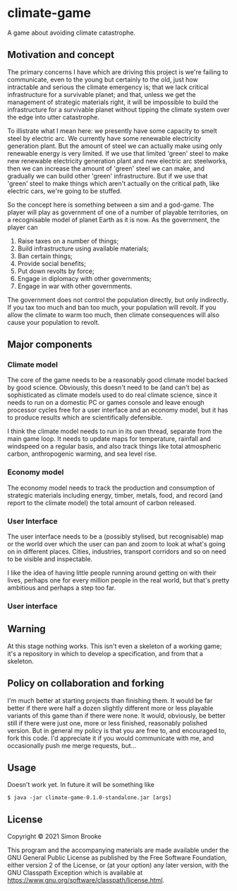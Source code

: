 # climate-game

A game about avoiding climate catastrophe.

## Motivation and concept

The primary concerns I have which are driving this project is we're failing to communicate, even to the young but certainly to the old, just how intractable and serious the climate emergency is; that we lack critical infrastructure for a survivable planet; and that, unless we get the management of strategic materials right, it will be impossible to build the infrastructure for a survivable planet without tipping the climate system over the edge into utter catastrophe.

To illistrate what I mean here: we presently have some capacity to smelt steel by electric arc. We currently have some renewable electricity generation plant. But the amount of steel we can actually make using only renewable energy is very limited. If we use that limited 'green' steel to make new renewable electricity generation plant and new electric arc steelworks, then we can increase the amount of 'green' steel we can make, and gradually we can build other 'green' infrastructure. But if we use that 'green' steel to make things which aren't actually on the critical path, like electric cars, we're going to be stuffed.

So the concept here is something between a sim and a god-game. The player will play as government of one of a number of playable territories, on a recognisable model of planet Earth as it is now. As the government, the player can

1. Raise taxes on a number of things;
2. Build infrastructure using available materials;
3. Ban certain things;
4. Provide social benefits;
5. Put down revolts by force;
6. Engage in diplomacy with other governments;
7. Engage in war with other governments.

The government does not control the population directly, but only indirectly. If you tax too much and ban too much, your population will revolt. If you allow the climate to warm too much, then climate consequences will also cause your population to revolt.

## Major components

### Climate model

The core of the game needs to be a reasonably good climate model backed by good science. Obviously, this doesn't need to be (and can't be) as sophisticated as climate models used to do real climate science, since it needs to run on a domestic PC or games console and leave enough processor cycles free for a user interface and an economy model, but it has to produce results which are scientifically defensible.

I think the climate model needs to run in its own thread, separate from the main game loop. It needs to update maps for temperature, rainfall and windspeed on a regular basis, and also track things like total atmospheric carbon, anthropogenic warming, and sea level rise.

### Economy model

The economy model needs to track the production and consumption of strategic materials including energy, timber, metals, food, and record (and report to the climate model) the total amount of carbon released.

### User Interface

The user interface needs to be a (possibly stylised, but recognisable) map or the world over which the user can pan and zoom to look at what's going on in different places. Cities, industries, transport corridors and so on need to be visible and inspectable.

I like the idea of having little people running around getting on with their lives, perhaps one for every million people in the real world, but that's pretty ambitious and perhaps a step too far.

### User interface

## Warning

At this stage nothing works. This isn't even a skeleton of a working game; it's a repository in which to develop a specification, and from that a skeleton.

## Policy on collaboration and forking

I'm much better at starting projects than finishing them. It would be far better if there were half a dozen slightly different more or less playable variants of this game than if there were none. It would, obviously, be better still if there were just one, more or less finished, reasonably polished version. But in general my policy is that you are free to, and encouraged to, fork this code. I'd appreciate it if you would communicate with me, and occasionally push me merge requests, but...

## Usage

Doesn't work yet. In future it will be something like

    $ java -jar climate-game-0.1.0-standalone.jar [args]


## License

Copyright © 2021 Simon Brooke

This program and the accompanying materials are made available under the
GNU General Public License as published by the Free Software Foundation, 
either version 2 of the License, or (at your option) any later version, 
with the GNU Classpath Exception which is available
at https://www.gnu.org/software/classpath/license.html.
